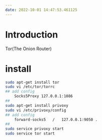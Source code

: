 ```yaml
---
date: 2022-10-01 14:47:53.461125
---
```

# Introduction

Tor(The Onion Router)

# install

```bash
sudo apt-get install tor
sudo vi /etc/tor/torrc 
## add config
	Socks5Proxy 127.0.0.1:1086
## 
sudo apt-get install privoxy
sudo vi /etc/privoxy/config
## add config
	forward-socks5   /   127.0.0.1:9050 .
## 
sudo service privoxy start
sudo service tor start
```



